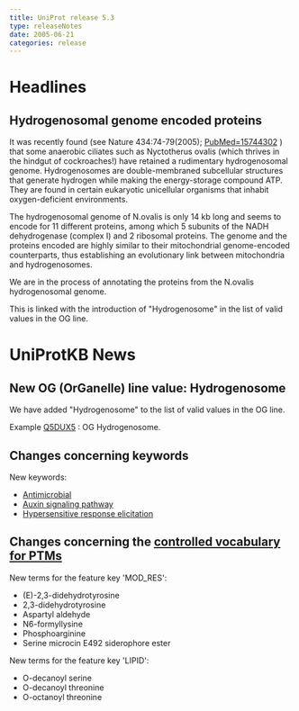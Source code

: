 ```yaml
---
title: UniProt release 5.3
type: releaseNotes
date: 2005-06-21
categories: release
---
```


# Headlines

## Hydrogenosomal genome encoded proteins

It was recently found (see Nature 434:74-79(2005); [PubMed=15744302](http://view.ncbi.nlm.nih.gov/pubmed/15744302) ) that some anaerobic ciliates such as Nyctotherus ovalis (which thrives in the hindgut of cockroaches!) have retained a rudimentary hydrogenosomal genome. Hydrogenosomes are double-membraned subcellular structures that generate hydrogen while making the energy-storage compound ATP. They are found in certain eukaryotic unicellular organisms that inhabit oxygen-deficient environments.

The hydrogenosomal genome of N.ovalis is only 14 kb long and seems to encode for 11 different proteins, among which 5 subunits of the NADH dehydrogenase (complex I) and 2 ribosomal proteins. The genome and the proteins encoded are highly similar to their mitochondrial genome-encoded counterparts, thus establishing an evolutionary link between mitochondria and hydrogenosomes.

We are in the process of annotating the proteins from the N.ovalis hydrogenosomal genome.

This is linked with the introduction of "Hydrogenosome" in the list of valid values in the OG line.

  

# UniProtKB News

## New OG (OrGanelle) line value: Hydrogenosome

We have added "Hydrogenosome" to the list of valid values in the OG line.

Example [Q5DUX5](http://www.uniprot.org/uniprot/Q5DUX5) : OG Hydrogenosome.

## Changes concerning keywords

New keywords:

-   [Antimicrobial](http://www.uniprot.org/keywords/KW-0929)
-   [Auxin signaling pathway](http://www.uniprot.org/keywords/KW-0927)
-   [Hypersensitive response elicitation](http://www.uniprot.org/keywords/KW-0928)

## Changes concerning the [controlled vocabulary for PTMs](https://ftp.uniprot.org/pub/databases/uniprot/current_release/knowledgebase/complete/docs/ptmlist)

New terms for the feature key 'MOD\_RES':

-   (E)-2,3-didehydrotyrosine
-   2,3-didehydrotyrosine
-   Aspartyl aldehyde
-   N6-formyllysine
-   Phosphoarginine
-   Serine microcin E492 siderophore ester

New terms for the feature key 'LIPID':

-   O-decanoyl serine
-   O-decanoyl threonine
-   O-octanoyl threonine
